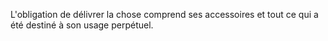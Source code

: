   
 L'obligation de délivrer la chose comprend ses accessoires et tout ce qui a été destiné à son usage perpétuel.  

  
